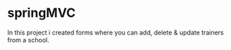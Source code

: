 # springMVC
In this project i created forms where you can add, delete &amp; update trainers from a school.
